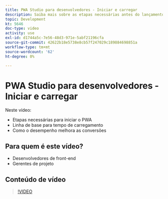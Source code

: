 ```yaml
---
title: PWA Studio para desenvolvedores - Iniciar e carregar
description: Saiba mais sobre as etapas necessárias antes do lançamento do seu PWA​, a linha de base para o tempo de carregamento​ e como o desempenho melhora as conversões.
topic: Development
kt: 5646
doc-type: video
activity: use
exl-id: d1744a5c-7e56-48d3-971e-5abf21196cfa
source-git-commit: 42622b18e5738e8cb57f247029c189884698851a
workflow-type: tm+mt
source-wordcount: '62'
ht-degree: 0%

---
```


# PWA Studio para desenvolvedores - Iniciar e carregar

Neste vídeo:

- Etapas necessárias para iniciar o PWA&#x200B;
- Linha de base para tempo de carregamento&#x200B;
- Como o desempenho melhora as conversões

## Para quem é este vídeo?

- Desenvolvedores de front-end
- Gerentes de projeto

## Conteúdo de vídeo

>[!VIDEO](https://video.tv.adobe.com/v/35717?quality=12&learn=on)
